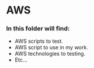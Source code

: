 # AWS
### In this folder will find:
- AWS scripts to test.
- AWS script to use in my work.
- AWS technologies to testing.
- Etc... 
